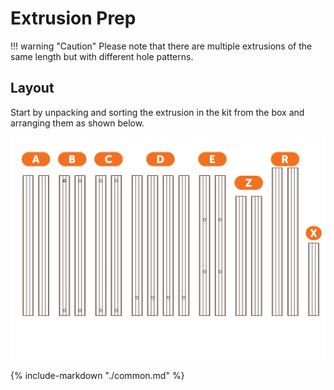# Extrusion Prep

!!! warning "Caution"
    Please note that there are multiple extrusions of the same length but with different hole patterns.

## Layout

Start by unpacking and sorting the extrusion in the kit from the box and arranging them as shown below.

![](../img/assembly/extrusion_prep/extrusion_prep.svg)

{%
   include-markdown "./common.md"
%}

<script>
  queueRenderPage(12);
</script>